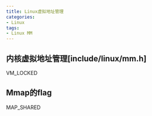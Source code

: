 ```yaml
---
title: Linux虚拟地址管理
categories: 
- Linux
tags:
- Linux MM
---
```

## 内核虚拟地址管理[include/linux/mm.h]
VM_LOCKED


## Mmap的flag

MAP_SHARED
